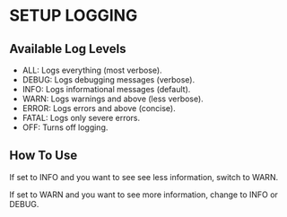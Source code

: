 # SETUP LOGGING

## Available Log Levels

- ALL: Logs everything (most verbose).
- DEBUG: Logs debugging messages (verbose).
- INFO: Logs informational messages (default).
- WARN: Logs warnings and above (less verbose).
- ERROR: Logs errors and above (concise).
- FATAL: Logs only severe errors.
- OFF: Turns off logging.

## How To Use

If set to INFO and you want to see see less information, switch to WARN. 

If set to WARN and you want to see more information, change to INFO or DEBUG. 
